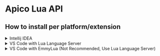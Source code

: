 
# Apico Lua API
How to install per platform/extension
-
<details>
    <summary>Intellij IDEA</summary>

## Installation
1. Install EmmyLua Plugin and restart intellij IDEA
2. Download packaged api from releases on the right
3. Open Project Structure under file tab in intellij
4. Go to libraries tab
5. Click the plus at the top and select Lua Zip Library
6. Find and select the `apicolib.zip` you downloaded in step 2
7. You now have the api library, so you can get code completion so have fun!

If it was difficult to follow my steps I made this small gif to show everything after step 1 and 2.
#### Right click and open in new tab to read easier.
![](https://cdn.upload.systems/uploads/VHqrCJaX.gif)

</details>

<details>
    <summary>VS Code with Lua Language Server</summary>

1. Open Extension Menu, you can press <kbd>CTRL</kbd> + <kbd>SHIFT</kbd> + <kbd>X</kbd>
2. In the search bar put in `sumneko.lua` and install the first result.
3. After installation make sure you have the zip from the github downloaded. https://github.com/ThatGravyBoat/Apico-Api/releases
4. If not done already unzip the download from the github.
5. Back in VS Code open settings, you can press <kbd>CTRL</kbd> + <kbd>,</kbd>
6. In the search bar put in `@ext:sumneko.lua library`
7. The second result(Lua > Workspace: Library) is the setting you need to change.
8. Click 'Add Item' and put in the path to the folder you created when you unzipped the file in step 4.
9. Have fun with code completion.

If it was difficult to follow my steps I made this small gif to show everything after step 1, 2, 3, and 4.
#### Right click and open in new tab to read easier.
![](https://cdn.upload.systems/uploads/IsFi8phr.gif)

</details>

<details>
    <summary>VS Code with EmmyLua (Not Recommended, Use Lua Language Server)</summary>

1. Install EmmyLua Extension
2. Download packaged api from releases on the right
3. Unzip the `apicoapi.zip` into a folder to use later.
4. Open your mod as a workspace.
5. Right click file structure and click add folder to workspace
6. Find that unzipped `apicoapi` folder and click that
8. You now have the api library, so you can get code completion so have fun!

If it was difficult to follow my steps I made this small gif to show everything after step 1, 2, and 3.
#### Right click and open in new tab to read easier.
![](https://cdn.upload.systems/uploads/U9lLH9AW.gif)
</details>
